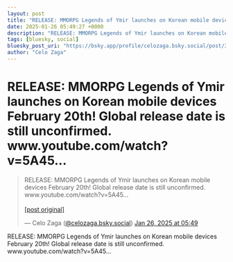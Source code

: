 ```yaml
---
layout: post
title: "RELEASE: MMORPG Legends of Ymir launches on Korean mobile devices February 20th! Global release date is still unconfirmed. www.youtube.com/watch?v=5A45..."
date: 2025-01-26 05:49:27 +0000
description: "RELEASE: MMORPG Legends of Ymir launches on Korean mobile devices February 20th! Global release date is still unconfirmed. www.youtube.com/watch?v=5A45..."
tags: [bluesky, social]
bluesky_post_uri: "https://bsky.app/profile/celozaga.bsky.social/post/3lgmq264nvc2t"
author: "Celo Zaga"
---
```


<h1 class="bluesky-post-title">RELEASE: MMORPG Legends of Ymir launches on Korean mobile devices February 20th! Global release date is still unconfirmed. www.youtube.com/watch?v=5A45...</h1>


<blockquote class="bluesky-embed" data-bluesky-uri="at://did:plc:lmh6rennptq77inaztnovw4b/app.bsky.feed.post/3lgmq264nvc2t" data-bluesky-embed-color-mode="system">
<p lang="">RELEASE: MMORPG Legends of Ymir launches on Korean mobile devices February 20th! Global release date is still unconfirmed. www.youtube.com/watch?v=5A45...<br><br><a href="https://bsky.app/profile/celozaga.bsky.social/post/3lgmq264nvc2t">[post original]</a></p>
&mdash; Celo Zaga (<a href="https://bsky.app/profile/did:plc:lmh6rennptq77inaztnovw4b">@celozaga.bsky.social</a>) <a href="https://bsky.app/profile/celozaga.bsky.social/post/3lgmq264nvc2t">Jan 26, 2025 at 05:49</a>
</blockquote>
<script async src="https://embed.bsky.app/static/embed.js" charset="utf-8"></script>


<p class="bluesky-post-description">RELEASE: MMORPG Legends of Ymir launches on Korean mobile devices February 20th! Global release date is still unconfirmed. www.youtube.com/watch?v=5A45...</p>

